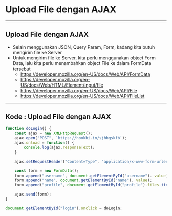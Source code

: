 # Upload File dengan AJAX

---

## Upload File dengan AJAX

- Selain menggunakan JSON, Query Param, Form, kadang kita butuh mengirim file ke Server
- Untuk mengirim file ke Server, kita perlu menggunakan object Form Data, lalu kita perlu menambahkan object File ke dalam FormData tersebut
  - https://developer.mozilla.org/en-US/docs/Web/API/FormData
  - https://developer.mozilla.org/en-US/docs/Web/HTML/Element/input/file
  - https://developer.mozilla.org/en-US/docs/Web/API/File
  - https://developer.mozilla.org/en-US/docs/Web/API/FileList

---

## Kode : Upload File dengan AJAX

```js
function doLogin() {
    const ajax = new XMLHttpRequest();
    ajax.open("POST", `https://hookbi.in/sjhbgskfb`);
    ajax.onload = function() {
        console.log(ajax.responseText);
    }

    ajax.setRequestHeader("Content=Type", "application/x-www-form-urlencoded");

    const form = new FormData();
    form.append("username", document.getElementById("username"). value);
    form.append("name", document.getElementById("name"). value);
    form.append("profile", document.getElementById("profile").files.item(0));

    ajax.send(form);
}

document.getElementById("login").onclick = doLogin;
```